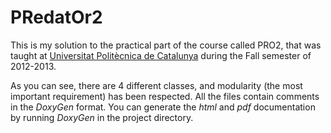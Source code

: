 # PRedatOr2
This is my solution to the practical part of the course called PRO2,
that was taught at [Universitat Politècnica de
Catalunya](http://upc.edu) during the Fall semester of 2012-2013.

As you can see, there are 4 different classes, and modularity (the most
important requirement) has been respected. All the files contain
comments in the *DoxyGen* format. You can generate the *html* and *pdf*
documentation by running *DoxyGen* in the project directory.
